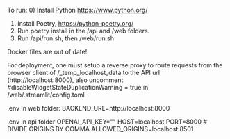 To run:
0) Install Python https://www.python.org/
1) Install Poetry, https://python-poetry.org/
2) Run poetry install in the /api and /web folders.
3) Run /api/run.sh, then /web/run.sh

Docker files are out of date!

For deployment, one must setup a reverse proxy to route requests from the browser client of /_temp_localhost_data to the API url (http://localhost:8000), also uncomment #disableWidgetStateDuplicationWarning = true in /web/.streamlit/config.toml

.env in web folder:
BACKEND_URL=http://localhost:8000

.env in api folder
OPENAI_API_KEY=""
HOST=localhost
PORT=8000
\# DIVIDE ORIGINS BY COMMA
ALLOWED_ORIGINS=localhost:8501